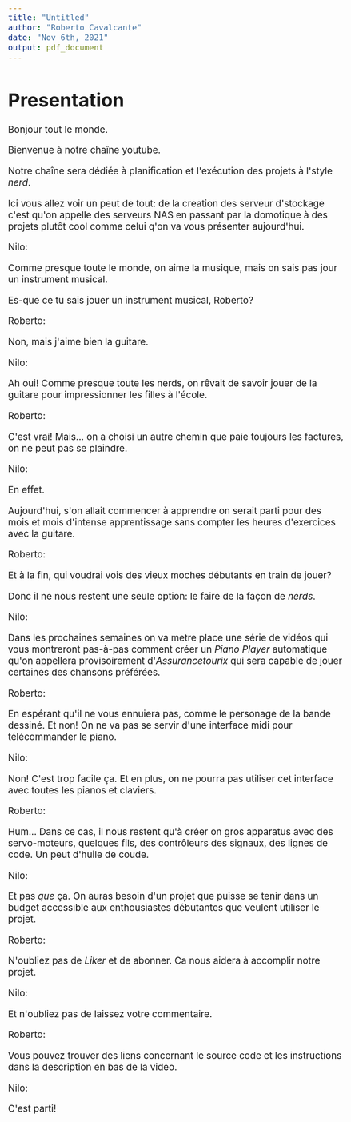 ```yaml
---
title: "Untitled"
author: "Roberto Cavalcante"
date: "Nov 6th, 2021"
output: pdf_document
---
```


<style type="text/css">
  body{
  font-size: 14pt;
}
</style>

# Presentation

Bonjour tout le monde.

Bienvenue à notre chaîne youtube.

Notre chaîne sera dédiée à planification et l'exécution des projets à l'style _nerd_.

Ici vous allez voir un peut de tout: de la creation des serveur d'stockage c'est qu'on appelle des serveurs NAS en passant par la domotique à des projets plutôt cool comme celui q'on va vous présenter aujourd'hui.

Nilo:

Comme presque toute le monde, on aime la musique, mais on sais pas jour un instrument musical.

Es-que ce tu sais jouer un instrument musical, Roberto?

Roberto:

Non, mais j'aime bien la guitare.

Nilo:

Ah oui! Comme presque toute les nerds, on rêvait de savoir jouer de la guitare pour impressionner les filles à l'école.

Roberto:

C'est vrai! Mais... on a choisi un autre chemin que paie toujours les factures, on ne peut pas se plaindre.

Nilo:

En effet.

Aujourd'hui, s'on allait commencer à apprendre on serait parti pour des mois et mois d'intense apprentissage sans compter les heures d'exercices avec la guitare.

Roberto:

Et à la fin, qui voudrai vois des vieux moches débutants en train de jouer?

Donc il ne nous restent une seule option: le faire de la façon de *_nerds_*.

Nilo:

Dans les prochaines semaines on va metre place une série de vidéos qui vous montreront pas-à-pas comment créer un _Piano Player_ automatique qu'on appellera provisoirement d'_Assurancetourix_ qui sera capable de jouer certaines des chansons préférées.

Roberto:

En espérant qu'il ne vous ennuiera pas, comme le personage de la bande dessiné.
Et non! On ne va pas se servir d'une interface midi pour télécommander le piano.

Nilo:

Non! C'est trop facile ça. Et en plus, on ne pourra pas utiliser cet interface avec toutes les pianos et claviers.

Roberto:

Hum... Dans ce cas, il nous restent qu'à créer on gros apparatus avec des servo-moteurs, quelques fils, des contrôleurs des signaux, des lignes de code. Un peut d'huile de coude.

Nilo:

Et pas *que* ça. On auras besoin d'un projet que puisse se tenir dans un budget accessible aux enthousiastes débutantes que veulent utiliser le projet.

Roberto:

N'oubliez pas de _Liker_ et de abonner. Ca nous aidera à accomplir notre projet.

Nilo:

Et n'oubliez pas de laissez votre commentaire.

Roberto:

Vous pouvez trouver des liens concernant le source code et les instructions dans la description en bas de la video.

Nilo:

C'est parti!